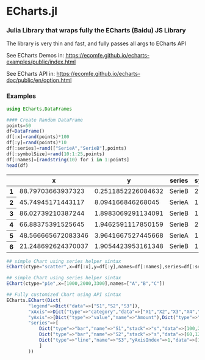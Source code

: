 # ECharts.jl



### Julia Library that wraps fully the ECharts (Baidu) JS Library 

The library is very thin and fast, and fully passes all args to ECharts API

See ECharts Demos in:
https://ecomfe.github.io/echarts-examples/public/index.html

See ECharts API in:
https://ecomfe.github.io/echarts-doc/public/en/option.html



### Examples


```julia
using ECharts,DataFrames
```


```julia
#### Create Random DataFrame
points=50
df=DataFrame()
df[:x]=rand(points)*100
df[:y]=rand(points)*10
df[:series]=rand(["SerieA","SerieB"],points)
df[:symbolSize]=rand(10:1:25,points)
df[:names]=[randstring(10) for i in 1:points]
head(df)
```




<table class="data-frame"><thead><tr><th></th><th>x</th><th>y</th><th>series</th><th>symbolSize</th><th>names</th></tr></thead><tbody><tr><th>1</th><td>88.79703663937323</td><td>0.2511852226084632</td><td>SerieB</td><td>25</td><td>qwO1nazpGD</td></tr><tr><th>2</th><td>45.74945171443117</td><td>8.094166846268045</td><td>SerieA</td><td>11</td><td>RMelWQZoIa</td></tr><tr><th>3</th><td>86.02739210387244</td><td>1.8983069291134091</td><td>SerieB</td><td>19</td><td>mH5aG3jUwF</td></tr><tr><th>4</th><td>66.88375391525645</td><td>1.9462591117850159</td><td>SerieB</td><td>24</td><td>M3MFS6Za4S</td></tr><tr><th>5</th><td>48.566665672083346</td><td>3.9641667527445668</td><td>SerieA</td><td>13</td><td>NVGaUf3rym</td></tr><tr><th>6</th><td>21.248692624370037</td><td>1.9054423953161348</td><td>SerieB</td><td>12</td><td>mMdnwSWFHO</td></tr></tbody></table>




```julia
## simple Chart using series helper sintax
EChart(ctype="scatter",x=df[:x],y=df[:y],names=df[:names],series=df[:series],symbolSize=df[:symbolSize])

```














```julia
## simple Chart using series helper sintax
EChart(ctype="pie",x=[1000,2000,3300],names=["A","B","C"])

```













```julia
## Fully customized Chart using API sintax
ECharts.EChart(Dict(
        "legend"=>Dict("data"=>["S1","S2","S3"]),
        "xAxis"=>Dict("type"=>"category","data"=>["X1","X2","X3","X4","X5"]),
        "yAxis"=>[Dict("type"=>"value","name"=>"Amount"),Dict("type"=>"value","name"=>"Number")],
        "series"=>[
            Dict("type"=>"bar","name"=>"S1","stack"=>"s","data"=>[100,200,350,920,700]),
            Dict("type"=>"bar","name"=>"S2","stack"=>"s","data"=>[60,120,50,30,40]),
            Dict("type"=>"line","name"=>"S3","yAxisIndex"=>1,"data"=>[10,90,80,40,100])
            ]
        ))
```



